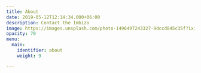 ```yaml
---
title: About
date: 2019-05-12T12:14:34.000+06:00
description: Contact the Imbizo
image: https://images.unsplash.com/photo-1496497243327-9dccd845c35f?ixid=MnwxMjA3fDB8MHxwaG90by1wYWdlfHx8fGVufDB8fHx8&ixlib=rb-1.2.1&auto=format&fit=crop&w=1500&q=95
opacity: 70
menu:
  main:
    identifier: about
    weight: 9

---
```

